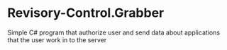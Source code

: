 # Revisory-Control.Grabber
Simple C# program that authorize user and send data about applications that the user work in to the server
